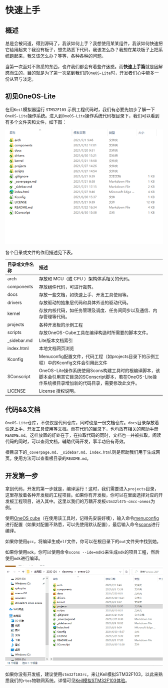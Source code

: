 # 快速上手

## 概述

总是会被问道，得到源码了，我该如何上手？我想使用某某组件，我该如何快速把它给用起来？我没有板子，想先熟悉下代码，我该怎么办？我想在某块板子上把系统跑起来，我又该怎么办？等等，各种各种的问题。

当第一次面对不熟悉的东西，也许我们都会有着些许迷惑。而**快速上手篇**就是因解惑而生的，目的就是为了第一次拿到我们的`OneOS-Lite`时，开发者们心中能多一份从容与淡定。

## 初见OneOS-Lite

在用`Keil`模拟器运行 `STM32F103` 示例工程代码时，我们有必要先初步了解一下`OneOS-Lite`操作系统。进入到`OneOS-Lite`操作系统代码根目录下，我们可以看到有多个文件夹和文件，如下图：

![](simulator/images/oneos_root_introduce.png)

各个目录或文件的作用描述见下表。

| **目录或文件名称** | **描述**                                                                                                                                                |
| :----------------- | :------------------------------------------------------------------------------------------------------------------------------------------------------ |
| arch               | 存放和 MCU（或 CPU ）架构体系相关的代码。                                                                                                               |
| components         | 存放组件代码，可进行裁剪。                                                                                                                              |
| docs               | 存放一些文档，如快速上手、开发工具使用等。                                                                                                              |
| drivers            | 存放驱动的抽象层代码和具体外设的驱动代码。                                                                                                              |
| kernel             | 存放内核代码，如任务管理及调度、任务间同步以及通信、内存管理等代码。                                                                                    |
| projects           | 各种开发板的示例工程                                                                                                                                    |
| scripts            | 存放OneOS-Cube工具在编译构造时所需要的脚本文件。                                                                                                        |
| _sidebar.md        | Lite版本文档索引                                                                                                                                        |
| index.html         | 本地文档网页浏览                                                                                                                                        |
| Kconfig            | Menuconfig配置文件，代码工程（如projects目录下的示例工程）中的Kconfig文件会引用此文件                                                                   |
| SConscript         | OneOS-Lite操作系统使用Scons构建工具时的根编译脚本，该脚本会引用其它目录的SConscript脚本，若在OneOS-Lite操作系统根目录增加新的代码目录，需要修改此文件。 |
| LICENSE            | License 授权说明。                                                                                                                                      |

## 代码&&文档

`OneOS-Lite`仓库，不仅仅是代码仓库，同时也是一份文档仓库。`docs`目录存放着快速上手、开发工具使用等文档。而在代码的目录下，也均放有相关的帮助手册`README.md`。这样放置的好处在于，在拉取代码的同时，文档也一并被拉取。阅读代码的同时，可以查阅文档，辅助代码开发，事半功倍有奇效。

根目录下的`_coverpage.md`、`_sidebar.md`、`index.html`则是帮助我们用于生成网页。使用方法可以查看根目录的`README.md`。

## 开发第一步

拿到代码，开发的第一步就是，编译运行！这时，我们需要进入`projects`目录，这里存放着各种开发板的工程项目。如果你有开发板，你可以在里面选择对应的开发板工程项目，进入其中。这里以我们的万耦开发板`stm32l475-cmcc-oneos`为例。

使用[OneOS cube](/docs/tools/cube/OneOS-Cube)（在使用该工具时，记得先安装好噢），输入命令[menuconfig](/docs/tools/menuconfig/menuconfig_use)进行配置（如果对配置不熟悉，可以先使用默认配置），最后输入命令[scons](/docs/tools/scons/scons_cmd)进行编译。

如果你使用`gcc`，将编译生成`elf`文件，你可以在根目录下的`out`文件夹中找到她。

如果你使用`mdk`，你可以使用命令`scons --ide=mdk5`来生成`mdk`的项目工程，然后使用`mdk`进行编译。

![](simulator/images/start.gif)

如果你没有开发板，建议使用`stm32f103rc`，来让Keil模拟STM32F103，以此来熟悉我们的`rtos`物联网系统。详情可见[Keil模拟STM32F103体验](/docs/quick_guide/simulator/keilsimulator?id=keil模拟stm32f103体验)。

